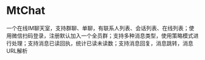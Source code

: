 # MtChat
一个在线IM聊天室，支持群聊、单聊，有联系人列表、会话列表、在线列表；使用微信扫码登录，注册默认加入一个全员群；支持多种消息类型，使用策略模式进行处理；支持消息已读回执，统计已读未读数；支持消息回复，消息跳转，消息URL解析
